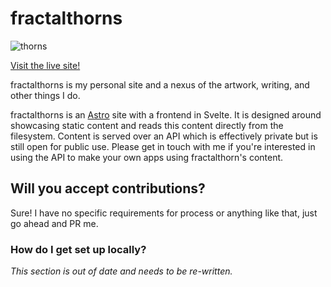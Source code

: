 # fractalthorns

![thorns](https://github.com/pierce-smith1/fractalthorns/assets/50504215/884c35c6-7640-4a78-b1d2-5e430c4fa6aa)

[Visit the live site!](https://fractalthorns.com/)

fractalthorns is my personal site and a nexus of the artwork, writing, and other things I do.

fractalthorns is an [Astro](https://astro.build/) site with a frontend in Svelte. It is designed around showcasing static content and reads this content directly from the filesystem. Content is served over an API which is effectively private but is still open for public use. Please get in touch with me if you're interested in using the API to make your own apps using fractalthorn's content.

## Will you accept contributions?

Sure! I have no specific requirements for process or anything like that, just go ahead and PR me.

### How do I get set up locally?

*This section is out of date and needs to be re-written.*


